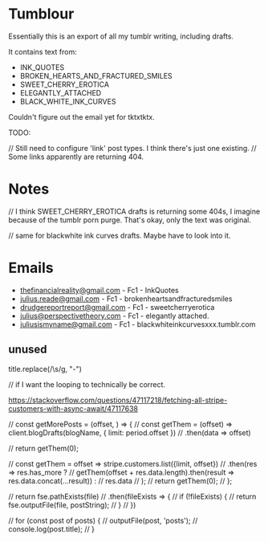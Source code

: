 # Tumblour

Essentially this is an export of all my tumblr writing, including drafts.

It contains text from:

- INK_QUOTES
- BROKEN_HEARTS_AND_FRACTURED_SMILES
- SWEET_CHERRY_EROTICA
- ELEGANTLY_ATTACHED
- BLACK_WHITE_INK_CURVES

Couldn't figure out the email yet for tktxtktx.

TODO:

// Still need to configure 'link' post types. I think there's just one existing.
// Some links apparently are returning 404.

# Notes

// I think SWEET_CHERRY_EROTICA drafts is returning some 404s, I imagine because of the tumblr porn purge. That's okay, only the text was original.

// same for blackwhite ink curves drafts. Maybe have to look into it.

# Emails

- thefinancialreality@gmail.com - Fc1 - InkQuotes
- julius.reade@gmail.com - Fc1 - brokenheartsandfracturedsmiles
- drudgereportreport@gmail.com - Fc1 - sweetcherryerotica
- julius@perspectivetheory.com - Fc1 - elegantly attached.
- juliusismyname@gmail.com - Fc1 - blackwhiteinkcurvesxxx.tumblr.com

## unused

title.replace(/\s/g, "-")


// if I want the looping to technically be correct.

https://stackoverflow.com/questions/47117218/fetching-all-stripe-customers-with-async-await/47117638

// const getMorePosts = (offset, ) => {
//   const getThem = (offset) => client.blogDrafts(blogName, { limit: period.offset })
//     .then(data => offset)

//   return getThem(0);

//   const getThem = offset => stripe.customers.list({limit, offset})
//   .then(res => res.has_more ?
//       getThem(offset + res.data.length).then(result => res.data.concat(...result)) :
//       res.data
//   );
//   return getThem(0);
// };



// return fse.pathExists(file)
// .then(fileExists => {
//   if (!fileExists) {
//     return fse.outputFile(file, postString);
//   }
// })


// for (const post of posts) {
//   outputFile(post, 'posts');
//   console.log(post.title);
// }

